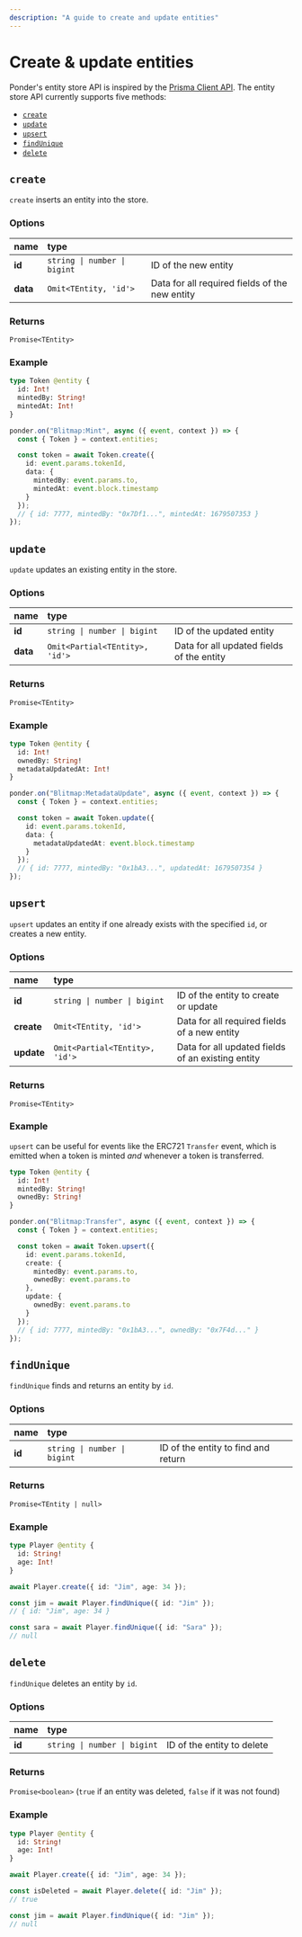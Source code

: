 ```yaml
---
description: "A guide to create and update entities"
---
```


# Create & update entities

Ponder's entity store API is inspired by the [Prisma Client API](https://www.prisma.io/docs/reference/api-reference/prisma-client-reference#model-queries). The entity store API currently supports five methods:

- [`create`](/guides/create-update-entities#create)
- [`update`](/guides/create-update-entities#update)
- [`upsert`](/guides/create-update-entities#upsert)
- [`findUnique`](/guides/create-update-entities#findUnique)
- [`delete`](/guides/create-update-entities#delete)

## `create`

`create` inserts an entity into the store.

### Options

| name     | type                         |                                                |
| :------- | :--------------------------- | :--------------------------------------------- |
| **id**   | `string \| number \| bigint` | ID of the new entity                           |
| **data** | `Omit<TEntity, 'id'>`        | Data for all required fields of the new entity |

### Returns

`Promise<TEntity>`

### Example

<div className="code-columns">

```graphql filename="schema.graphql"
type Token @entity {
  id: Int!
  mintedBy: String!
  mintedAt: Int!
}
```

```ts filename="src/index.ts"
ponder.on("Blitmap:Mint", async ({ event, context }) => {
  const { Token } = context.entities;

  const token = await Token.create({
    id: event.params.tokenId,
    data: {
      mintedBy: event.params.to,
      mintedAt: event.block.timestamp
    }
  });
  // { id: 7777, mintedBy: "0x7Df1...", mintedAt: 1679507353 }
});
```

</div>

## `update`

`update` updates an existing entity in the store.

### Options

| name     | type                           |                                           |
| :------- | :----------------------------- | :---------------------------------------- |
| **id**   | `string \| number \| bigint`   | ID of the updated entity                  |
| **data** | `Omit<Partial<TEntity>, 'id'>` | Data for all updated fields of the entity |

### Returns

`Promise<TEntity>`

### Example

<div className="code-columns">

```graphql filename="schema.graphql"
type Token @entity {
  id: Int!
  ownedBy: String!
  metadataUpdatedAt: Int!
}
```

```ts filename="src/index.ts"
ponder.on("Blitmap:MetadataUpdate", async ({ event, context }) => {
  const { Token } = context.entities;

  const token = await Token.update({
    id: event.params.tokenId,
    data: {
      metadataUpdatedAt: event.block.timestamp
    }
  });
  // { id: 7777, mintedBy: "0x1bA3...", updatedAt: 1679507354 }
});
```

</div>

## `upsert`

`upsert` updates an entity if one already exists with the specified `id`, or creates a new entity.

### Options

| name       | type                           |                                                   |
| :--------- | :----------------------------- | :------------------------------------------------ |
| **id**     | `string \| number \| bigint`   | ID of the entity to create or update              |
| **create** | `Omit<TEntity, 'id'>`          | Data for all required fields of a new entity      |
| **update** | `Omit<Partial<TEntity>, 'id'>` | Data for all updated fields of an existing entity |

### Returns

`Promise<TEntity>`

### Example

`upsert` can be useful for events like the ERC721 `Transfer` event, which is emitted when a token is minted _and_ whenever a token is transferred.

<div className="code-columns">

```graphql filename="schema.graphql"
type Token @entity {
  id: Int!
  mintedBy: String!
  ownedBy: String!
}
```

```ts filename="src/index.ts"
ponder.on("Blitmap:Transfer", async ({ event, context }) => {
  const { Token } = context.entities;

  const token = await Token.upsert({
    id: event.params.tokenId,
    create: {
      mintedBy: event.params.to,
      ownedBy: event.params.to
    },
    update: {
      ownedBy: event.params.to
    }
  });
  // { id: 7777, mintedBy: "0x1bA3...", ownedBy: "0x7F4d..." }
});
```

</div>

## `findUnique`

`findUnique` finds and returns an entity by `id`.

### Options

| name   | type                         |                                     |
| :----- | :--------------------------- | :---------------------------------- |
| **id** | `string \| number \| bigint` | ID of the entity to find and return |

### Returns

`Promise<TEntity | null>`

### Example

<div className="code-columns">

```graphql filename="schema.graphql"
type Player @entity {
  id: String!
  age: Int!
}
```

```ts filename="src/index.ts"
await Player.create({ id: "Jim", age: 34 });

const jim = await Player.findUnique({ id: "Jim" });
// { id: "Jim", age: 34 }

const sara = await Player.findUnique({ id: "Sara" });
// null
```

</div>

## `delete`

`findUnique` deletes an entity by `id`.

### Options

| name   | type                         |                            |
| :----- | :--------------------------- | :------------------------- |
| **id** | `string \| number \| bigint` | ID of the entity to delete |

### Returns

`Promise<boolean>` (`true` if an entity was deleted, `false` if it was not found)

### Example

<div className="code-columns">

```graphql filename="schema.graphql"
type Player @entity {
  id: String!
  age: Int!
}
```

```ts filename="src/index.ts"
await Player.create({ id: "Jim", age: 34 });

const isDeleted = await Player.delete({ id: "Jim" });
// true

const jim = await Player.findUnique({ id: "Jim" });
// null
```

</div>
